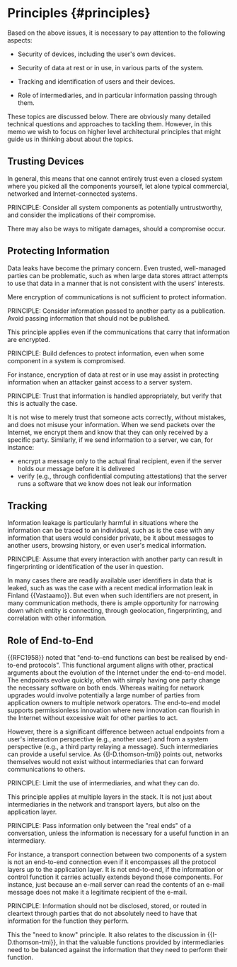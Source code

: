 
# Principles {#principles}

Based on the above issues, it is necessary to pay attention to the following aspects:

* Security of devices, including the user's own devices.

* Security of data at rest or in use, in various parts of the system.

* Tracking and identification of users and their devices. 

* Role of intermediaries, and in particular information passing through them.

These topics are discussed below. There are obviously many detailed technical questions and approaches to tackling them. However, in this memo we wish to focus on higher level architectural principles that might guide us in thinking about about the topics.

## Trusting Devices

In general, this means that one cannot entirely trust even a closed system where you picked all the components yourself, let alone typical commercial, networked and Internet-connected systems.

PRINCIPLE: Consider all system components as potentially untrustworthy, and consider the implications of their compromise.

There may also be ways to mitigate damages, should a compromise occur.

## Protecting Information

Data leaks have become the primary concern. Even trusted, well-managed parties can be problematic, such as when large data stores attract attempts to use that data in a manner that is not consistent with the users' interests.

Mere encryption of communications is not sufficient to protect information.

PRINCIPLE: Consider information passed to another party as a publication. Avoid passing information that should not be published.

This principle applies even if the communications that carry that information are encrypted.

PRINCIPLE: Build defences to protect information, even when some component in a system is compromised.

For instance, encryption of data at rest or in use may assist in protecting information when an attacker gainst access to a server system.

PRINCIPLE: Trust that information is handled appropriately, but verify that this is actually the case.

It is not wise to merely trust that someone acts correctly, without mistakes, and does not misuse your information. When we send packets over the Internet, we encrypt them and know that they can only received by a specific party. Similarly, if we send information to a server, we can, for instance:

* encrypt a message only to the actual final recipient, even if the server holds our message before it is delivered
* verify (e.g., through confidential computing attestations) that the server runs a software that we know does not leak our information

## Tracking

Information leakage is particularly harmful in situations where the information can be traced to an individual, such as is the case with any information that users would consider private, be it about messages to another users, browsing history, or even user's medical information.

PRINCIPLE: Assume that every interaction with another party can result in fingerprinting or identification of the user in question.

In many cases there are readily available user identifiers in data that is leaked, such as was the case with a recent medical information leak in Finland {{Vastaamo}}. But even when such identifiers are not present, in many communication methods, there is ample opportunity for narrowing down which entity is connecting, through geolocation, fingerprinting, and correlation with other information.

## Role of End-to-End

{{RFC1958}} noted that "end-to-end functions can best be realised by
end-to-end protocols". This functional argument aligns with other,
practical arguments about the evolution of the Internet under the
end-to-end model. The endpoints evolve quickly, often with simply
having one party change the necessary software on both ends. Whereas
waiting for network upgrades would involve potentially a large number
of parties from application owners to multiple network operators. The
end-to-end model supports permissionless innovation where new
innovation can flourish in the Internet without excessive wait for
other parties to act.

However, there is a significant difference between actual endpoints
from a user's interaction perspective (e.g., another user) and from a
system perspective (e.g., a third party relaying a message). Such
intermediaries can provide a useful service. As {{I-D.thomson-tmi}}
points out, networks themselves would not exist without intermediaries
that can forward communications to others.

PRINCIPLE: Limit the use of intermediaries, and what they can do.

This principle applies at multiple layers in the stack. It is not just
about intermediaries in the network and transport layers, but also on
the application layer.

PRINCIPLE: Pass information only between the "real ends" of a
conversation, unless the information is necessary for a useful
function in an intermediary.

For instance, a transport connection between two components of a
system is not an end-to-end connection even if it encompasses all the
protocol layers up to the application layer. It is not end-to-end, if
the information or control function it carries actually extends beyond
those components. For instance, just because an e-mail server can read
the contents of an e-mail message does not make it a legitimate
recipient of the e-mail.

PRINCIPLE: Information should not be disclosed, stored, or routed in
cleartext through parties that do not absolutely need to have that
information for the function they perform.


This the "need to know" principle. It also relates to the discussion
in {{I-D.thomson-tmi}}, in that the valuable functions provided by
intermediaries need to be balanced against the information that they
need to perform their function.

